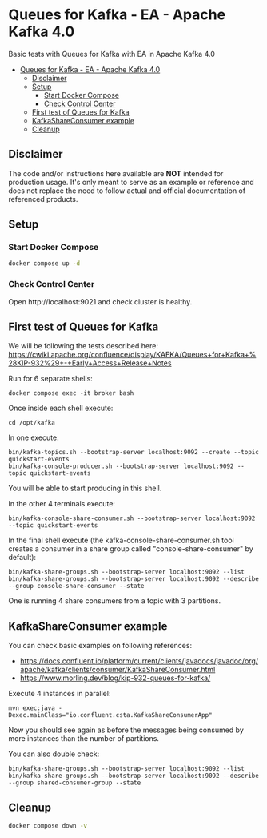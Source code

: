 # Queues for Kafka - EA - Apache Kafka 4.0

Basic tests with Queues for Kafka with EA in Apache Kafka 4.0 

- [Queues for Kafka - EA - Apache Kafka 4.0](#queues-for-kafka---ea---apache-kafka-40)
  - [Disclaimer](#disclaimer)
  - [Setup](#setup)
    - [Start Docker Compose](#start-docker-compose)
    - [Check Control Center](#check-control-center)
  - [First test of Queues for Kafka](#first-test-of-queues-for-kafka)
  - [KafkaShareConsumer example](#kafkashareconsumer-example)
  - [Cleanup](#cleanup)

## Disclaimer

The code and/or instructions here available are **NOT** intended for production usage. 
It's only meant to serve as an example or reference and does not replace the need to follow actual and official documentation of referenced products.

## Setup

### Start Docker Compose

```bash
docker compose up -d
```

### Check Control Center

Open http://localhost:9021 and check cluster is healthy.

## First test of Queues for Kafka

We will be following the tests described here: https://cwiki.apache.org/confluence/display/KAFKA/Queues+for+Kafka+%28KIP-932%29+-+Early+Access+Release+Notes

Run for 6 separate shells:

```shell
docker compose exec -it broker bash
```

Once inside each shell execute:

```shell
cd /opt/kafka
```

In one execute:

```shell
bin/kafka-topics.sh --bootstrap-server localhost:9092 --create --topic quickstart-events
bin/kafka-console-producer.sh --bootstrap-server localhost:9092 --topic quickstart-events
```

You will be able to start producing in this shell.

In the other 4 terminals execute:

```shell
bin/kafka-console-share-consumer.sh --bootstrap-server localhost:9092 --topic quickstart-events
```

In the final shell execute (the kafka-console-share-consumer.sh  tool creates a consumer in a share group called "console-share-consumer" by default): 

```shell
bin/kafka-share-groups.sh --bootstrap-server localhost:9092 --list
bin/kafka-share-groups.sh --bootstrap-server localhost:9092 --describe --group console-share-consumer --state
 ```

One is running 4 share consumers from a topic with 3 partitions.

## KafkaShareConsumer example

You can check basic examples on following references:
- https://docs.confluent.io/platform/current/clients/javadocs/javadoc/org/apache/kafka/clients/consumer/KafkaShareConsumer.html
- https://www.morling.dev/blog/kip-932-queues-for-kafka/

Execute 4 instances in parallel:

```shell
mvn exec:java -Dexec.mainClass="io.confluent.csta.KafkaShareConsumerApp"
```

Now you should see again as before the messages being consumed by more instances than the number of partitions.

You can also double check:

```shell
bin/kafka-share-groups.sh --bootstrap-server localhost:9092 --list
bin/kafka-share-groups.sh --bootstrap-server localhost:9092 --describe --group shared-consumer-group --state
 ```

## Cleanup

```bash
docker compose down -v
```